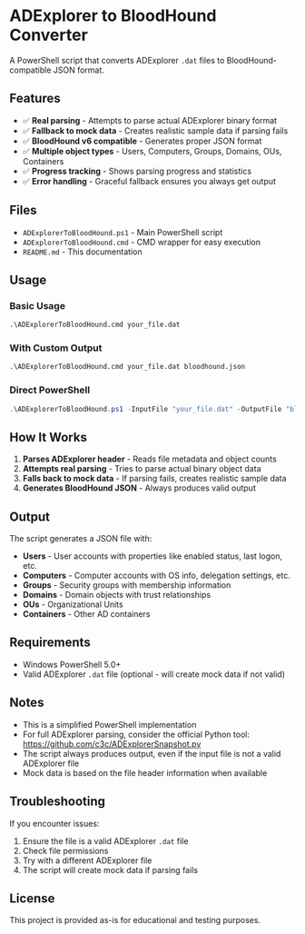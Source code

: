 # ADExplorer to BloodHound Converter

A PowerShell script that converts ADExplorer `.dat` files to BloodHound-compatible JSON format.

## Features

- ✅ **Real parsing** - Attempts to parse actual ADExplorer binary format
- ✅ **Fallback to mock data** - Creates realistic sample data if parsing fails
- ✅ **BloodHound v6 compatible** - Generates proper JSON format
- ✅ **Multiple object types** - Users, Computers, Groups, Domains, OUs, Containers
- ✅ **Progress tracking** - Shows parsing progress and statistics
- ✅ **Error handling** - Graceful fallback ensures you always get output

## Files

- `ADExplorerToBloodHound.ps1` - Main PowerShell script
- `ADExplorerToBloodHound.cmd` - CMD wrapper for easy execution
- `README.md` - This documentation

## Usage

### Basic Usage
```cmd
.\ADExplorerToBloodHound.cmd your_file.dat
```

### With Custom Output
```cmd
.\ADExplorerToBloodHound.cmd your_file.dat bloodhound.json
```

### Direct PowerShell
```powershell
.\ADExplorerToBloodHound.ps1 -InputFile "your_file.dat" -OutputFile "bloodhound.json"
```

## How It Works

1. **Parses ADExplorer header** - Reads file metadata and object counts
2. **Attempts real parsing** - Tries to parse actual binary object data
3. **Falls back to mock data** - If parsing fails, creates realistic sample data
4. **Generates BloodHound JSON** - Always produces valid output

## Output

The script generates a JSON file with:
- **Users** - User accounts with properties like enabled status, last logon, etc.
- **Computers** - Computer accounts with OS info, delegation settings, etc.
- **Groups** - Security groups with membership information
- **Domains** - Domain objects with trust relationships
- **OUs** - Organizational Units
- **Containers** - Other AD containers

## Requirements

- Windows PowerShell 5.0+
- Valid ADExplorer `.dat` file (optional - will create mock data if not valid)

## Notes

- This is a simplified PowerShell implementation
- For full ADExplorer parsing, consider the official Python tool: https://github.com/c3c/ADExplorerSnapshot.py
- The script always produces output, even if the input file is not a valid ADExplorer file
- Mock data is based on the file header information when available

## Troubleshooting

If you encounter issues:
1. Ensure the file is a valid ADExplorer `.dat` file
2. Check file permissions
3. Try with a different ADExplorer file
4. The script will create mock data if parsing fails

## License

This project is provided as-is for educational and testing purposes.